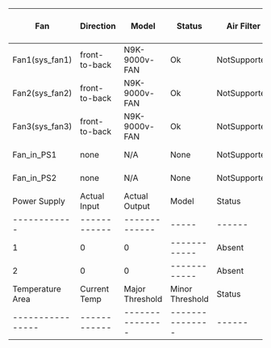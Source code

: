 

| Fan | Direction | Model | Status | Air Filter | Fan Zone Speed |
| --- | --------- | ----- | ------ | ---------- | -------------- |
| Fan1(sys_fan1) | front-to-back | N9K-9000v-FAN | Ok | NotSupported | Zone 1: 0x0 |
| Fan2(sys_fan2) | front-to-back | N9K-9000v-FAN | Ok | NotSupported | Zone 1: 0x0 |
| Fan3(sys_fan3) | front-to-back | N9K-9000v-FAN | Ok | NotSupported | Zone 1: 0x0 |
| Fan_in_PS1 | none | N/A | None | NotSupported | Zone 1: 0x0 |
| Fan_in_PS2 | none | N/A | None | NotSupported | Zone 1: 0x0 |
| Power Supply | Actual Input | Actual Output | Model | Status | Capacity | Voltage | Config Mode | Operation Mode | Total Grid A | Total Grid B | Total Power Capacity | Total Power Cumulative | Total Power Input | Total Power Output |
| ------------ | ------------ | ------------- | ----- | ------ | -------- | ------- | ----------- | -------------- | ------------ | ------------ | -------------------- | ---------------------- | ----------------- | ------------------ |
| 1 | 0 | 0 | ------------ | Absent | 0 | 12 | PS-Redundant | PS-Redundant | 0.0 | 0.0 | 180.0 | 0.0 | 0.0 | 0.0 |
| 2 | 0 | 0 | ------------ | Absent | 0 | 12 | PS-Redundant | PS-Redundant | 0.0 | 0.0 | 180.0 | 0.0 | 0.0 | 0.0 |
| Temperature Area | Current Temp | Major Threshold | Minor Threshold | Status |
| ---------------- | ------------ | --------------- | --------------- | ------ |